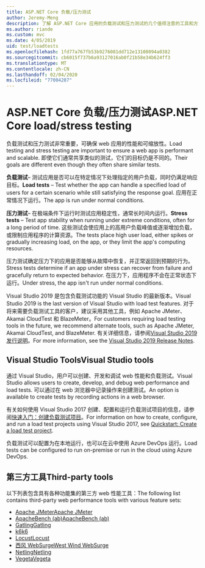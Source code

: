 ```yaml
---
title: ASP.NET Core 负载/压力测试
author: Jeremy-Meng
description: 了解 ASP.NET Core 应用的负载测试和压力测试的几个值得注意的工具和方法。
ms.author: riande
ms.custom: mvc
ms.date: 4/05/2019
uid: test/loadtests
ms.openlocfilehash: 1fd77a767fb53b9276081dd712e13108094a0382
ms.sourcegitcommit: cb6015f737b6a93127016ab0f21b58e34b624ff3
ms.translationtype: MT
ms.contentlocale: zh-CN
ms.lasthandoff: 02/04/2020
ms.locfileid: "77004287"
---
```

# <a name="aspnet-core-loadstress-testing"></a><span data-ttu-id="7e763-103">ASP.NET Core 负载/压力测试</span><span class="sxs-lookup"><span data-stu-id="7e763-103">ASP.NET Core load/stress testing</span></span>

<span data-ttu-id="7e763-104">负载测试和压力测试非常重要，可确保 web 应用的性能和可缩放性。</span><span class="sxs-lookup"><span data-stu-id="7e763-104">Load testing and stress testing are important to ensure a web app is performant and scalable.</span></span> <span data-ttu-id="7e763-105">即使它们通常共享类似的测试，它们的目标仍是不同的。</span><span class="sxs-lookup"><span data-stu-id="7e763-105">Their goals are different even though they often share similar tests.</span></span>

<span data-ttu-id="7e763-106">**负载测试**&ndash; 测试应用是否可以在特定情况下处理指定的用户负载，同时仍满足响应目标。</span><span class="sxs-lookup"><span data-stu-id="7e763-106">**Load tests** &ndash; Test whether the app can handle a specified load of users for a certain scenario while still satisfying the response goal.</span></span> <span data-ttu-id="7e763-107">应用在正常情况下运行。</span><span class="sxs-lookup"><span data-stu-id="7e763-107">The app is run under normal conditions.</span></span>

<span data-ttu-id="7e763-108">**压力测试**&ndash; 在极端条件下运行时测试应用稳定性，通常长时间内运行。</span><span class="sxs-lookup"><span data-stu-id="7e763-108">**Stress tests** &ndash; Test app stability when running under extreme conditions, often for a long period of time.</span></span> <span data-ttu-id="7e763-109">这些测试会使应用上的高用户负载峰值或逐渐增加负载，或限制应用程序的计算资源。</span><span class="sxs-lookup"><span data-stu-id="7e763-109">The tests place high user load, either spikes or gradually increasing load, on the app, or they limit the app's computing resources.</span></span>

<span data-ttu-id="7e763-110">压力测试确定压力下的应用是否能够从故障中恢复，并正常返回到预期的行为。</span><span class="sxs-lookup"><span data-stu-id="7e763-110">Stress tests determine if an app under stress can recover from failure and gracefully return to expected behavior.</span></span> <span data-ttu-id="7e763-111">在压力下，应用程序不会在正常状态下运行。</span><span class="sxs-lookup"><span data-stu-id="7e763-111">Under stress, the app isn't run under normal conditions.</span></span>

<span data-ttu-id="7e763-112">Visual Studio 2019 是包含负载测试功能的 Visual Studio 的最新版本。</span><span class="sxs-lookup"><span data-stu-id="7e763-112">Visual Studio 2019 is the last version of Visual Studio with load test features.</span></span> <span data-ttu-id="7e763-113">对于将来需要负载测试工具的客户，建议采用其他工具，例如 Apache JMeter、Akamai CloudTest 和 BlazeMeter。</span><span class="sxs-lookup"><span data-stu-id="7e763-113">For customers requiring load testing tools in the future, we recommend alternate tools, such as Apache JMeter, Akamai CloudTest, and BlazeMeter.</span></span> <span data-ttu-id="7e763-114">有关详细信息，请参阅[Visual Studio 2019 发行说明](/visualstudio/releases/2019/release-notes-v16.0#test-tools)。</span><span class="sxs-lookup"><span data-stu-id="7e763-114">For more information, see the [Visual Studio 2019 Release Notes](/visualstudio/releases/2019/release-notes-v16.0#test-tools).</span></span>

## <a name="visual-studio-tools"></a><span data-ttu-id="7e763-115">Visual Studio Tools</span><span class="sxs-lookup"><span data-stu-id="7e763-115">Visual Studio tools</span></span>

<span data-ttu-id="7e763-116">通过 Visual Studio，用户可以创建、开发和调试 web 性能和负载测试。</span><span class="sxs-lookup"><span data-stu-id="7e763-116">Visual Studio allows users to create, develop, and debug web performance and load tests.</span></span> <span data-ttu-id="7e763-117">可以通过在 web 浏览器中记录操作来创建测试。</span><span class="sxs-lookup"><span data-stu-id="7e763-117">An option is available to create tests by recording actions in a web browser.</span></span>

<span data-ttu-id="7e763-118">有关如何使用 Visual Studio 2017 创建、配置和运行负载测试项目的信息，请参阅[快速入门：创建负载测试项目](/visualstudio/test/quickstart-create-a-load-test-project?view=vs-2017)。</span><span class="sxs-lookup"><span data-stu-id="7e763-118">For information on how to create, configure, and run a load test projects using Visual Studio 2017, see [Quickstart: Create a load test project](/visualstudio/test/quickstart-create-a-load-test-project?view=vs-2017).</span></span>

<span data-ttu-id="7e763-119">负载测试可以配置为在本地运行，也可以在云中使用 Azure DevOps 运行。</span><span class="sxs-lookup"><span data-stu-id="7e763-119">Load tests can be configured to run on-premise or run in the cloud using Azure DevOps.</span></span>

## <a name="third-party-tools"></a><span data-ttu-id="7e763-120">第三方工具</span><span class="sxs-lookup"><span data-stu-id="7e763-120">Third-party tools</span></span>

<span data-ttu-id="7e763-121">以下列表包含具有各种功能集的第三方 web 性能工具：</span><span class="sxs-lookup"><span data-stu-id="7e763-121">The following list contains third-party web performance tools with various feature sets:</span></span>

* [<span data-ttu-id="7e763-122">Apache JMeter</span><span class="sxs-lookup"><span data-stu-id="7e763-122">Apache JMeter</span></span>](https://jmeter.apache.org/)
* [<span data-ttu-id="7e763-123">ApacheBench (ab)</span><span class="sxs-lookup"><span data-stu-id="7e763-123">ApacheBench (ab)</span></span>](https://httpd.apache.org/docs/2.4/programs/ab.html)
* [<span data-ttu-id="7e763-124">Gatling</span><span class="sxs-lookup"><span data-stu-id="7e763-124">Gatling</span></span>](https://gatling.io/)
* [<span data-ttu-id="7e763-125">k6</span><span class="sxs-lookup"><span data-stu-id="7e763-125">k6</span></span>](https://k6.io)
* [<span data-ttu-id="7e763-126">Locust</span><span class="sxs-lookup"><span data-stu-id="7e763-126">Locust</span></span>](https://locust.io/)
* [<span data-ttu-id="7e763-127">西风 WebSurge</span><span class="sxs-lookup"><span data-stu-id="7e763-127">West Wind WebSurge</span></span>](https://websurge.west-wind.com/)
* [<span data-ttu-id="7e763-128">Netling</span><span class="sxs-lookup"><span data-stu-id="7e763-128">Netling</span></span>](https://github.com/hallatore/Netling)
* [<span data-ttu-id="7e763-129">Vegeta</span><span class="sxs-lookup"><span data-stu-id="7e763-129">Vegeta</span></span>](https://github.com/tsenart/vegeta)

